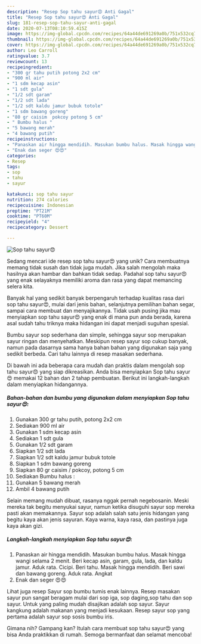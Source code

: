 ```yaml
---
description: "Resep Sop tahu sayur😍 Anti Gagal"
title: "Resep Sop tahu sayur😍 Anti Gagal"
slug: 181-resep-sop-tahu-sayur-anti-gagal
date: 2020-07-13T08:10:59.415Z
image: https://img-global.cpcdn.com/recipes/64a44de691269a0b/751x532cq70/sop-tahu-sayur😍-foto-resep-utama.jpg
thumbnail: https://img-global.cpcdn.com/recipes/64a44de691269a0b/751x532cq70/sop-tahu-sayur😍-foto-resep-utama.jpg
cover: https://img-global.cpcdn.com/recipes/64a44de691269a0b/751x532cq70/sop-tahu-sayur😍-foto-resep-utama.jpg
author: Leo Carroll
ratingvalue: 3.7
reviewcount: 13
recipeingredient:
- "300 gr tahu putih potong 2x2 cm"
- "900 ml air"
- "1 sdm kecap asin"
- "1 sdt gula"
- "1/2 sdt garam"
- "1/2 sdt lada"
- "1/2 sdt kaldu jamur bubuk totole"
- "1 sdm bawang goreng"
- "80 gr caisim  pokcoy potong 5 cm"
- " Bumbu halus "
- "5 bawang merah"
- "4 bawang putih"
recipeinstructions:
- "Panaskan air hingga mendidih. Masukan bumbu halus. Masak hingga wangi selama 2 menit. Beri kecap asin, garam, gula, lada, dan kaldu jamur. Aduk rata. Cicipi. Beri tahu. Masak hingga mendidih. Beri sawi dan bawang goreng. Aduk rata. Angkat"
- "Enak dan seger 😍😍"
categories:
- Resep
tags:
- sop
- tahu
- sayur

katakunci: sop tahu sayur 
nutrition: 274 calories
recipecuisine: Indonesian
preptime: "PT21M"
cooktime: "PT60M"
recipeyield: "4"
recipecategory: Dessert

---
```



![Sop tahu sayur😍](https://img-global.cpcdn.com/recipes/64a44de691269a0b/751x532cq70/sop-tahu-sayur😍-foto-resep-utama.jpg)

Sedang mencari ide resep sop tahu sayur😍 yang unik? Cara membuatnya memang tidak susah dan tidak juga mudah. Jika salah mengolah maka hasilnya akan hambar dan bahkan tidak sedap. Padahal sop tahu sayur😍 yang enak selayaknya memiliki aroma dan rasa yang dapat memancing selera kita.

Banyak hal yang sedikit banyak berpengaruh terhadap kualitas rasa dari sop tahu sayur😍, mulai dari jenis bahan, selanjutnya pemilihan bahan segar, sampai cara membuat dan menyajikannya. Tidak usah pusing jika mau menyiapkan sop tahu sayur😍 yang enak di mana pun anda berada, karena asal sudah tahu triknya maka hidangan ini dapat menjadi suguhan spesial.

Bumbu sayur sop sederhana dan simple, sehingga sayur sop merupakan sayur ringan dan menyehatkan. Meskipun resep sayur sop cukup banyak, namun pada dasarnya sama hanya bahan bahan yang digunakan saja yang sedikit berbeda. Cari tahu lainnya di resep masakan sederhana.


Di bawah ini ada beberapa cara mudah dan praktis dalam mengolah sop tahu sayur😍 yang siap dikreasikan. Anda bisa menyiapkan Sop tahu sayur😍 memakai 12 bahan dan 2 tahap pembuatan. Berikut ini langkah-langkah dalam menyiapkan hidangannya.

<!--inarticleads1-->

##### Bahan-bahan dan bumbu yang digunakan dalam menyiapkan Sop tahu sayur😍:

1. Gunakan 300 gr tahu putih, potong 2x2 cm
1. Sediakan 900 ml air
1. Gunakan 1 sdm kecap asin
1. Sediakan 1 sdt gula
1. Gunakan 1/2 sdt garam
1. Siapkan 1/2 sdt lada
1. Siapkan 1/2 sdt kaldu jamur bubuk totole
1. Siapkan 1 sdm bawang goreng
1. Siapkan 80 gr caisim / pokcoy, potong 5 cm
1. Sediakan  Bumbu halus :
1. Gunakan 5 bawang merah
1. Ambil 4 bawang putih


Selain memang mudah dibuat, rasanya nggak pernah negebosanin. Meski mereka tak begitu menyukai sayur, namun ketika disuguhi sayur sop mereka pasti akan memakannya. Sayur sop adalah salah satu jenis hidangan yang begitu kaya akan jenis sayuran. Kaya warna, kaya rasa, dan pastinya juga kaya akan gizi. 

<!--inarticleads2-->

##### Langkah-langkah menyiapkan Sop tahu sayur😍:

1. Panaskan air hingga mendidih. Masukan bumbu halus. Masak hingga wangi selama 2 menit. Beri kecap asin, garam, gula, lada, dan kaldu jamur. Aduk rata. Cicipi. Beri tahu. Masak hingga mendidih. Beri sawi dan bawang goreng. Aduk rata. Angkat
1. Enak dan seger 😍😍


Lihat juga resep Sayur sop bumbu tumis enak lainnya. Resep masakan sayur pun sangat beragam mulai dari sop iga, sop daging,sop tahu dan sop sayur. Untuk yang paling mudah disajikan adalah sop sayur. Sayur kangkung adalah makanan yang menjadi kesukaan. Resep sayur sop yang pertama adalah sayur sop sosis bumbu iris. 

Gimana nih? Gampang kan? Itulah cara membuat sop tahu sayur😍 yang bisa Anda praktikkan di rumah. Semoga bermanfaat dan selamat mencoba!
